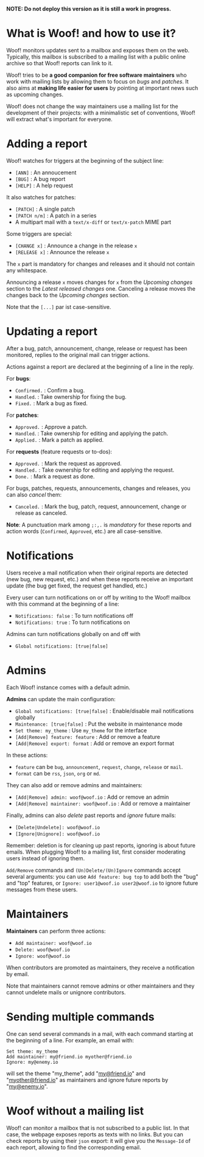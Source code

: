<div class="container">

**NOTE: Do not deploy this version as it is still a work in progress.**


# What is Woof! and how to use it?

Woof! monitors updates sent to a mailbox and exposes them on the web.
Typically, this mailbox is subscribed to a mailing list with a public
online archive so that Woof! reports can link to it.

Woof! tries to be **a good companion for free software maintainers** who
work with mailing lists by allowing them to focus on *bugs* and *patches*.
It also aims at **making life easier for users** by pointing at important
news such as upcoming changes.

Woof! does not change the way maintainers use a mailing list for the
development of their projects: with a minimalistic set of conventions,
Woof! will extract what's important for everyone.


# Adding a report

Woof! watches for triggers at the beginning of the subject line:

-   `[ANN]` : An annoucement
-   `[BUG]` : A bug report
-   `[HELP]` : A help request

It also watches for patches:

-   `[PATCH]` : A single patch
-   `[PATCH n/m]` : A patch in a series
-   A multipart mail with a `text/x-diff` or `text/x-patch` MIME part

Some triggers are special:

-   `[CHANGE x]` : Announce a change in the release `x`
-   `[RELEASE x]` : Announce the release `x`

The `x` part is mandatory for changes and releases and it should not
contain any whitespace.

Announcing a release `x` moves changes for `x` from the *Upcoming changes*
section to the *Latest released changes* one.  Canceling a release moves
the changes back to the *Upcoming changes* section.

Note that the `[...]` par ist case-sensitive.


# Updating a report

After a bug, patch, announcement, change, release or request has been
monitored, replies to the original mail can trigger actions.

Actions against a report are declared at the beginning of a line in
the reply.

For **bugs**:

-   `Confirmed.` : Confirm a bug.
-   `Handled`. : Take ownership for fixing the bug.
-   `Fixed.` : Mark a bug as fixed.

For **patches**:

-   `Approved.` : Approve a patch.
-   `Handled`. : Take ownership for editing and applying the patch.
-   `Applied.` : Mark a patch as applied.

For **requests** (feature requests or to-dos):

-   `Approved.` : Mark the request as approved.
-   `Handled.` : Take ownership for editing and applying the request.
-   `Done.` : Mark a request as done.

For bugs, patches, requests, announcements, changes and releases, you
can also *cancel* them:

-   `Canceled.` : Mark the bug, patch, request, announcement, change or
    release as canceled.

**Note**: A punctuation mark among `;:,.` is *mandatory* for these reports and
action words (`Confirmed`, `Approved`, etc.) are all case-sensitive.


# Notifications

Users receive a mail notification when their original reports are
detected (new bug, new request, etc.) and when these reports receive
an important update (the bug get fixed, the request get handled, etc.)

Every user can turn notifications on or off by writing to the Woof!
mailbox with this command at the beginning of a line:

-   `Notifications: false` : To turn notifications off
-   `Notifications: true` : To turn notifications on

Admins can turn notifications globally on and off with

-   `Global notifications: [true|false]`


# Admins

Each Woof! instance comes with a default admin.

**Admins** can update the main configuration:

-   `Global notifications: [true|false]` : Enable/disable mail notifications globally
-   `Maintenance: [true|false]` : Put the website in maintenance mode
-   `Set theme: my_theme` : Use `my_theme` for the interface
-   `[Add|Remove] feature: feature` : Add or remove a feature
-   `[Add|Remove] export: format` : Add or remove an export format

In these actions:

-   `feature` can be `bug`, `announcement`, `request`, `change`, `release` or `mail`.
-   `format` can be `rss`, `json`, `org` or `md`.

They can also add or remove admins and maintainers:

-   `[Add|Remove] admin: woof@woof.io` : Add or remove an admin
-   `[Add|Remove] maintainer: woof@woof.io` : Add or remove a maintainer

Finally, admins can also *delete* past reports and *ignore* future mails:

-   `[Delete|Undelete]: woof@woof.io`
-   `[Ignore|Unignore]: woof@woof.io`

Remember: deletion is for cleaning up past reports, ignoring is about
future emails.  When plugging Woof! to a mailing list, first consider
moderating users instead of ignoring them.

`Add/Remove` commands and `(Un)Delete/(Un)Ignore` commands accept several
arguments: you can use `Add feature: bug top` to add both the "bug" and
"top" features, or `Ignore: user1@woof.io user2@woof.io` to ignore
future messages from these users.


# Maintainers

**Maintainers** can perform three actions:

-   `Add maintainer: woof@woof.io`
-   `Delete: woof@woof.io`
-   `Ignore: woof@woof.io`

When contributors are promoted as maintainers, they receive a
notification by email.

Note that maintainers cannot remove admins or other maintainers and
they cannot undelete mails or unignore contributors.


# Sending multiple commands

One can send several commands in a mail, with each command starting at
the beginning of a line.  For example, an email with:

    Set theme: my_theme
    Add maintainer: my@friend.io myother@friend.io
    Ignore: my@enemy.io

will set the theme "my\_theme", add "my@friend.io" and
"myother@friend.io" as maintainers and ignore future reports by
"my@enemy.io".


# Woof without a mailing list

Woof! can monitor a mailbox that is not subscribed to a public list.
In that case, the webpage exposes reports as texts with no links.  But
you can check reports by using their `json` export: it will give you the
`Message-Id` of each report, allowing to find the corresponding email.

</div>

